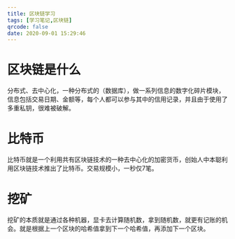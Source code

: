 ```yaml
---
title: 区块链学习
tags: [学习笔记,区块链]
qrcode: false
date: 2020-09-01 15:29:46
---
```


# 区块链是什么

分布式、去中心化，一种分布式的（数据库），做一系列信息的数字化碎片模块，信息包括交易日期、金额等，每个人都可以参与其中的信用记录，并且由于使用了多重私钥，很难被破解。

# 比特币

比特币就是一个利用共有区块链技术的一种去中心化的加密货币，创始人中本聪利用区块链技术推出了比特币。交易规模小，一秒仅7笔。

# 挖矿

挖矿的本质就是通过各种机器，显卡去计算随机数，拿到随机数，就更有记账的机会。就是根据上一个区块的哈希值拿到下一个哈希值，再添加下一个区块。

